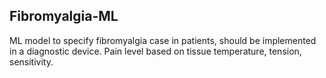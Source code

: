 ## Fibromyalgia-ML
ML model to specify fibromyalgia case in patients, should be implemented in a diagnostic device. 
Pain level based on tissue temperature, tension, sensitivity.
